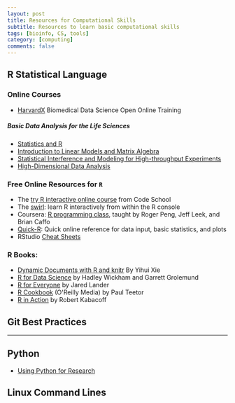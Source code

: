 ```yaml
---
layout: post
title: Resources for Computational Skills
subtitle: Resources to learn basic computational skills
tags: [bioinfo, CS, tools]
category: [computing]
comments: false
---
```


## R Statistical Language

### Online Courses

- [HarvardX](http://rafalab.github.io/pages/harvardx.html) Biomedical Data Science Open Online Training

##### Basic Data Analysis for the Life Sciences
- [Statistics and R](https://www.edx.org/learn/r-programming/harvard-university-statistics-and-r)
- [Introduction to Linear Models and Matrix Algebra](https://www.edx.org/learn/linear-algebra/harvard-university-introduction-to-linear-models-and-matrix-algebra)
- [Statistical Interference and Modeling for High-throughput Experiments](https://www.edx.org/learn/statistics/harvard-university-statistical-inference-and-modeling-for-high-throughput-experiments)
- [High-Dimensional Data Analysis](https://www.edx.org/learn/data-analysis/harvard-university-high-dimensional-data-analysis)

### Free Online Resources for `R`

- The [try R interactive online course](http://tryr.codeschool.com/) from Code School
- The [swirl](http://swirlstats.com/): learn R interactively from within the R console
- Coursera: [R programming class](https://www.coursera.org/learn/r-programming), taught by Roger Peng, Jeff Leek, and Brian Caffo
- [Quick-R](http://www.statmethods.net/): Quick online reference for data input, basic statistics, and plots
- RStudio [Cheat Sheets](https://www.rstudio.com/resources/cheatsheets/)

### R Books:

- [Dynamic Documents with R and knitr](https://www.amazon.com/dp/1498716962/ref=cm_sw_su_dp) By Yihui Xie
- [R for Data Science](https://www.amazon.com/R-Data-Science-Hadley-Wickham/dp/1491910399/ref=as_li_ss_tl?ie=UTF8&qid=1469550189&sr=8-1&keywords=R+for+data+science&linkCode=sl1&tag=devtools-20&linkId=6fe0069f9605cf847ed96c191f4e84dd) by Hadley Wickham and Garrett Grolemund
- [R for Everyone](https://www.amazon.com/Everyone-Advanced-Analytics-Graphics-Addison-Wesley/dp/0321888030/) by Jared Lander
- [R Cookbook](https://www.amazon.com/Cookbook-OReilly-Cookbooks-Paul-Teetor/dp/0596809158/) (O'Reilly Media) by Paul Teetor
- [R in Action](https://www.amazon.com/R-Action-Robert-Kabacoff/dp/1935182390) by Robert Kabacoff

## Git Best Practices

------------
## Python

- [Using Python for Research](https://www.edx.org/learn/python/harvard-university-using-python-for-research)

## Linux Command Lines
